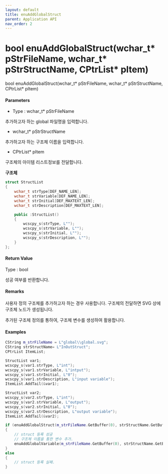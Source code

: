 ```yaml
---
layout: default
title: enuAddGlobalStruct
parent: Application API
nav_order: 2
---
```

# bool enuAddGlobalStruct\(wchar\_t\* pStrFileName, wchar\_t\* pStrStructName, CPtrList\* pItem\)

bool enuAddGlobalStruct\(wchar\_t\* pStrFileName, wchar\_t\* pStrStructName, CPtrList\* pItem\)

#### Parameters

* Type : wchar\_t\* pStrFileName

추가하고자 하는 global 파일명을 입력합니다.

* wchar\_t\* pStrStructName

추가하고자 하는 구조체 이름을 입력합니다.

* CPtrList\* pItem

구조체의 아이템 리스트정보를 전달합니다.

**구조체**

```cpp
struct StructList
{
    wchar_t strType[DEF_NAME_LEN];
    wchar_t strVariable[DEF_NAME_LEN];
    wchar_t strInitial[DEF_MAXTEXT_LEN];
    wchar_t strDescription[DEF_MAXTEXT_LEN];

    public :StructList()
    {
        wcscpy_s(strType, L"");
        wcscpy_s(strVariable, L"");
        wcscpy_s(strInitial, L"");
        wcscpy_s(strDescription, L"");
    }
};
```

#### Return Value

Type : bool

성공 여부를 반환합니다.

#### Remarks

사용자 정의 구조체를 추가하고자 하는 경우 사용합니다. 구조체의 전달하면 SVG 상에 구조체 노드가 생성됩니다.

추가된 구조체 정의를 통하여, 구조체 변수를 생성하여 활용합니다.

#### Examples

```cpp
CString m_strFileName = L"global\\global.svg";
CString strStructName= L"InOutStruct";
CPtrList ItemList;

StructList var1;
wcscpy_s(var1.strType, L"int");
wcscpy_s(var1.strVariable, L"intput");
wcscpy_s(var1.strInitial, L"0");
wcscpy_s(var1.strDescription, L"input variable");
ItemList.AddTail(&var1);

StructList var2;
wcscpy_s(var2.strType, L"int");
wcscpy_s(var2.strVariable, L"output");
wcscpy_s(var2.strInitial, L"0");
wcscpy_s(var2.strDescription, L"output variable");
ItemList.AddTail(&var2);

if (enuAddGlobalStruct(m_strFileName.GetBuffer(0), strStructName.GetBuffer(0), &ItemList))
{
    // struct 등록 성공
    // 구조체 이름을 통한 변수 추가.
    enuAddGlobalVariable(m_strFileName.GetBuffer(0), strStructName.GetBuffer(0), L"MyVariable", L"", L"description");
}
else
{
    // struct 등록 실패.
}
```



